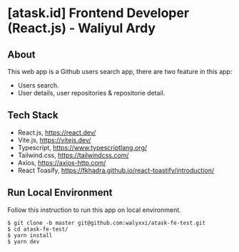 # [atask.id] Frontend Developer (React.js) - Waliyul Ardy

## About

This web app is a Github users search app, there are two feature in this app:

- Users search.
- User details, user repositories & repositorie detail.

## Tech Stack

- React.js, https://react.dev/
- Vite.js, https://vitejs.dev/
- Typescript, https://www.typescriptlang.org/
- Tailwind.css, https://tailwindcss.com/
- Axios, https://axios-http.com/
- React Toasify, https://fkhadra.github.io/react-toastify/introduction/

## Run Local Environment

Follow this instruction to run this app on local environment.

```
$ git clone -b master git@github.com:walyxxi/atask-fe-test.git
$ cd atask-fe-test/
$ yarn install
$ yarn dev
```
